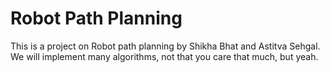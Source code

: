 # Robot Path Planning
This is a project on Robot path planning by Shikha Bhat and Astitva Sehgal. 
We will implement many algorithms, not that you care that much, but yeah. 

